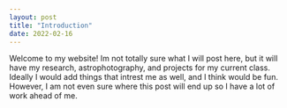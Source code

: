 ```yaml
---
layout: post
title: "Introduction"
date: 2022-02-16
---
```

Welcome to my website! Im not totally sure what I will post here, but it will have my research, astrophotography, and projects for my current class. Ideally I would add things that intrest me as well, and I think would be fun. However, I am not even sure where this post will end up so I have a lot of work ahead of me.
